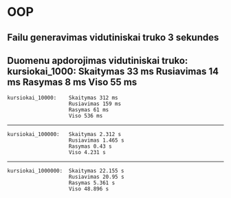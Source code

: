 # OOP
Failu generavimas vidutiniskai truko 3 sekundes
------------------------------------------------------------
Duomenu apdorojimas vidutiniskai truko:
    kursiokai_1000:     Skaitymas 33 ms
                        Rusiavimas 14 ms
                        Rasymas 8 ms
                        Viso 55 ms
------------------------------------------------------------
    kursiokai_10000:    Skaitymas 312 ms
                        Rusiavimas 159 ms
                        Rasymas 61 ms
                        Viso 536 ms
------------------------------------------------------------
    kursiokai_100000:   Skaitymas 2.312 s
                        Rusiavimas 1.465 s
                        Rasymas 0.43 s
                        Viso 4.231 s
------------------------------------------------------------
    kursiokai_1000000:  Skaitymas 22.155 s
                        Rusiavimas 20.95 s
                        Rasymas 5.361 s
                        Viso 48.896 s
    